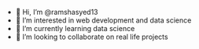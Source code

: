 - 👋 Hi, I’m @ramshasyed13
- 👀 I’m interested in web development and data science 
- 🌱 I’m currently learning data science 
- 💞️ I’m looking to collaborate on real life projects 
  

<!---
ramshasyed13/ramshasyed13 is a ✨ special ✨ repository because its `README.md` (this file) appears on your GitHub profile.
You can click the Preview link to take a look at your changes.
--->
